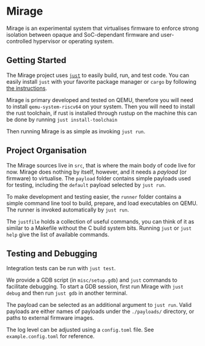 # Mirage

Mirage is an experimental system that virtualises firmware to enforce strong isolation between opaque and SoC-dependant firmware and user-controlled hypervisor or operating system.

## Getting Started

The Mirage project uses [`just`](https://github.com/casey/just) to easily build, run, and test code.
You can easily install `just` with your favorite package manager or `cargo` by following [the instructions](https://just.systems/man/en/chapter_4.html).

Mirage is primary developed and tested on QEMU, therefore you will need to install `qemu-system-riscv64` on your system.
Then you will need to install the rust toolchain, if rust is installed through rustup on the machine this can be done by running `just install-toolchain`

Then running Mirage is as simple as invoking `just run`.

## Project Organisation

The Mirage sources live in `src`, that is where the main body of code live for now.
Mirage does nothing by itself, however, and it needs a _payload_ (or firmware) to virtualise.
The `payload` folder contains simple payloads used for testing, including the `default` payload selected by `just run`.

To make development and testing easier, the `runner` folder contains a simple command line tool to build, prepare, and load executables on QEMU.
The runner is invoked automatically by `just run`.

The `justfile` holds a collection of useful commands, you can think of it as similar to a Makefile without the C build system bits.
Running `just` or `just help` give the list of available commands.

## Testing and Debugging

Integration tests can be run with `just test`.

We provide a GDB script (in `misc/setup.gdb`) and `just` commands to facilitate debugging.
To start a GDB session, first run Mirage with `just debug` and then run `just gdb` in another terminal.

The payload can be selected as an additional argument to `just run`.
Valid payloads are either names of payloads under the `./payloads/` directory, or paths to external firmware images.

The log level can be adjusted using a `config.toml` file. See `example.config.toml` for reference.
